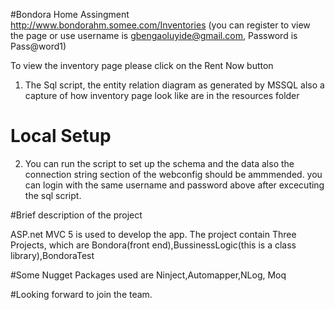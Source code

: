 
#Bondora Home Assingment 
http://www.bondorahm.somee.com/Inventories (you can register to view the page  or use username is gbengaoluyide@gmail.com, Password is Pass@word1) 

To view the inventory page please click on the Rent Now button

1. The Sql script, the entity relation diagram as generated by MSSQL also a capture of how inventory page look like are in the resources folder 
# Local Setup
2. You can run the script to set up the schema and the data also the connection string section of the webconfig should be ammmended.
you can login with the same username and password above after excecuting the sql script.

#Brief description of the project

ASP.net MVC 5 is used to develop the app.
The project contain Three Projects, which are Bondora(front end),BussinessLogic(this is a class library),BondoraTest

#Some Nugget Packages used are
Ninject,Automapper,NLog, Moq

#Looking forward to join the team.
